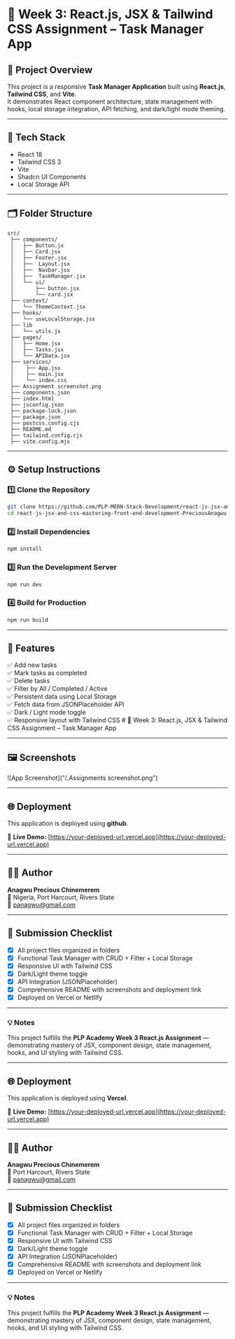 # 🧠 Week 3: React.js, JSX & Tailwind CSS Assignment – Task Manager App

## 🚀 Project Overview
This project is a responsive **Task Manager Application** built using **React.js**, **Tailwind CSS**, and **Vite**.  
It demonstrates React component architecture, state management with hooks, local storage integration, API fetching, and dark/light mode theming.

---

## 🧰 Tech Stack
- React 18
- Tailwind CSS 3
- Vite
- Shadcn UI Components
- Local Storage API

---

## 🗂️ Folder Structure
```
src/
 ├── components/
 │   ├── Button.jx
 │   ├── Card.jsx
 │   ├── Footer.jsx
 │   ├──  Layout.jsx
 │   ├──  Navbar.jsx
 │   ├──  TaskManager.jsx
 │   └── ui/
 │       ├── button.jsx
 │       └── card.jsx
 ├── context/
 │   └── ThemeContext.jsx
 ├── hooks/
 │   └── useLocalStorage.jsx
 ├── lib
 │   └── utils.js
 ├── pages/
 │   ├── Home.jsx
 │   ├── Tasks.jsx
 │   └── APIData.jsx
 ├── services/
 │    ├── App.jsx
 │    ├── main.jsx
 │    └── index.css
 ├── Assignment screenshot.png
 ├── components.json
 ├── index.html
 ├── jsconfig.json
 ├── package-lock.json
 ├── package.json
 ├── postcss.config.cjs
 ├── README.md
 ├── tailwind.config.cjs
 ├── vite.config.mjs
```

---

## ⚙️ Setup Instructions

### 1️⃣ Clone the Repository
```bash
git clone https://github.com/PLP-MERN-Stack-Development/react-js-jsx-and-css-mastering-front-end-development-PreciousAnagwu.git
cd react-js-jsx-and-css-mastering-front-end-development-PreciousAnagwu
```

### 2️⃣ Install Dependencies
```bash
npm install
```

### 3️⃣ Run the Development Server
```bash
npm run dev
```

### 4️⃣ Build for Production
```bash
npm run build
```

---

## 🌈 Features
✅ Add new tasks  
✅ Mark tasks as completed  
✅ Delete tasks  
✅ Filter by All / Completed / Active  
✅ Persistent data using Local Storage  
✅ Fetch data from JSONPlaceholder API  
✅ Dark / Light mode toggle  
✅ Responsive layout with Tailwind CSS  # 🧠 Week 3: React.js, JSX & Tailwind CSS Assignment – Task Manager App

---

## 🖼️ Screenshots
![App Screenshot]("/.Assignments screenshot.png")

---

## 🌐 Deployment

This application is deployed using **github**.

🔗 **Live Demo:** [https://your-deployed-url.vercel.app](https://your-deployed-url.vercel.app)

---

## 👩‍💻 Author
**Anagwu Precious Chinemerem**  
📍 Nigeria, Port Harcourt, Rivers State  
📧 panagwu@gmail.com  

---

## 🧪 Submission Checklist
- [x] All project files organized in folders  
- [x] Functional Task Manager with CRUD + Filter + Local Storage  
- [x] Responsive UI with Tailwind CSS  
- [x] Dark/Light theme toggle  
- [x] API Integration (JSONPlaceholder)  
- [x] Comprehensive README with screenshots and deployment link  
- [x] Deployed on Vercel or Netlify  

---

### 💡 Notes
This project fulfills the **PLP Academy Week 3 React.js Assignment** — demonstrating mastery of JSX, component design, state management, hooks, and UI styling with Tailwind CSS.

---


## 🌐 Deployment

This application is deployed using **Vercel**.

🔗 **Live Demo:** [https://your-deployed-url.vercel.app](https://your-deployed-url.vercel.app)

---

## 👩‍💻 Author
**Anagwu Precious Chinemerem**  
📍 Port Harcourt, Rivers State  
📧 panagwu@gmail.com  

---

## 🧪 Submission Checklist
- [x] All project files organized in folders  
- [x] Functional Task Manager with CRUD + Filter + Local Storage  
- [x] Responsive UI with Tailwind CSS  
- [x] Dark/Light theme toggle  
- [x] API Integration (JSONPlaceholder)  
- [x] Comprehensive README with screenshots and deployment link  
- [x] Deployed on Vercel or Netlify  

---

### 💡 Notes
This project fulfills the **PLP Academy Week 3 React.js Assignment** — demonstrating mastery of JSX, component design, state management, hooks, and UI styling with Tailwind CSS.
